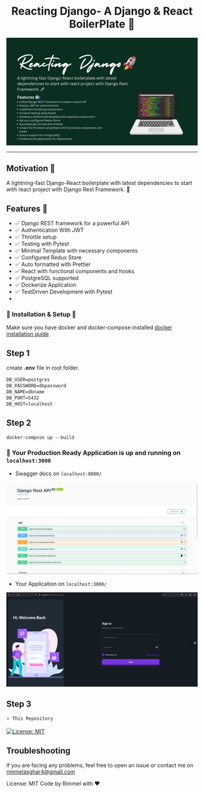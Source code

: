 <h1 align="center">Reacting Django- A Django & React BoilerPlate 🚀</h1>

[![Main](https://github.com/rimmelasghar/ReactingDjango-BoilerPlate/blob/main/image/README/reactingdjango2.jpg)](https://github.com/rimmelasghar/ReactingDjango-BoilerPlate/blob/main/image/README/reactingdjango2.jpg)
 
--- 

## Motivation 🎯

A lightning-fast Django-React boilerplate with latest dependencies to start with react project with Django Rest Framework. 🚀 

## Features 🚀

  -  ✅ Django REST framework for a powerful API
  -  ✅ Authentication With JWT
  -  ✅ Throttle setup
  -  ✅ Testing with Pytest
  -  ✅ Minimal Template with necessary components
  -  ✅ Configured Redux Store
  -  ✅ Auto formatted with Prettier
  -  ✅ React with functional components and hooks
  -  ✅ PostgreSQL supported
  -  ✅ Dockerize Application
  -  ✅ TestDriven Development with Pytest
  -  
### 🚀 Installation & Setup 🚀
Make sure you have docker and docker-compose installed [docker installation guide](https://docs.docker.com/compose/install/)

## Step 1

create **.env** file in root folder.
```
DB_USER=postgres
DB_PASSWORD=dbpassword
DB_NAME=dbname
DB_PORT=5432
DB_HOST=localhost
```

## Step 2
```
docker-compose up --build
```

### 🎉 Your Production Ready Application is up and running on `localhost:3000`


- Swagger docs on `localhost:8000/`

[![Main](https://github.com/rimmelasghar/ReactingDjango-BoilerPlate/blob/main/image/README/swagger.jpg)](https://github.com/rimmelasghar/ReactingDjango-BoilerPlate/blob/main/image/README/swagger.jpg)

- Your Application on `localhost:3000/`

[![Main](https://github.com/rimmelasghar/ReactingDjango-BoilerPlate/blob/main/image/README/app.jpg)](https://github.com/rimmelasghar/ReactingDjango-BoilerPlate/blob/main/image/README/app.jpg)

## Step 3
```
⭐ This Repository
```
[![License: MIT](https://img.shields.io/badge/License-MIT-blue.svg)](https://opensource.org/licenses/MIT)

## Troubleshooting

If you are facing any problems, feel free to open an issue or contact me on rimmelasghar4@gmail.com

License: MIT
Code by Rimmel with ❤
